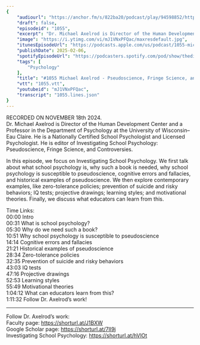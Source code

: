 ```yaml
---
{
	"audiourl": "https://anchor.fm/s/822ba20/podcast/play/94598852/https%3A%2F%2Fd3ctxlq1ktw2nl.cloudfront.net%2Fstaging%2F2024-10-18%2F78e57a74-c86f-72a3-76ac-21150fa6213e.m4a",
	"draft": false,
	"episodeid": "1055",
	"excerpt": "Dr. Michael Axelrod is Director of the Human Development Center and a Professor in the Department of Psychology at the University of Wisconsin–Eau Claire. He is a Nationally Certified School Psychologist and Licensed Psychologist. He is editor of Investigating School Psychology: Pseudoscience, Fringe Science, and Controversies.",
	"image": "https://i.ytimg.com/vi/mJ1VNxPFQac/maxresdefault.jpg",
	"itunesEpisodeUrl": "https://podcasts.apple.com/us/podcast/1055-michael-axelrod-pseudoscience-fringe-science-and/id1451347236?i=1000689713351&uo=4",
	"publishDate": 2025-02-06,
	"spotifyEpisodeUrl": "https://podcasters.spotify.com/pod/show/thedissenter/episodes/1055-Michael-Axelrod---Pseudoscience--Fringe-Science--and-Controversies-in-School-Psychology-e2r5e84",
	"tags": [
		"Psychology"
	],
	"title": "#1055 Michael Axelrod - Pseudoscience, Fringe Science, and Controversies in School Psychology",
	"vtt": "1055.vtt",
	"youtubeid": "mJ1VNxPFQac",
	"transcript": "1055.lines.json"
}
---
```

RECORDED ON NOVEMBER 18th 2024.  
Dr. Michael Axelrod is Director of the Human Development Center and a Professor in the Department of Psychology at the University of Wisconsin–Eau Claire. He is a Nationally Certified School Psychologist and Licensed Psychologist. He is editor of Investigating School Psychology: Pseudoscience, Fringe Science, and Controversies.

In this episode, we focus on Investigating School Psychology. We first talk about what school psychology is, why such a book is needed, why school psychology is susceptible to pseudoscience, cognitive errors and fallacies, and historical examples of pseudoscience. We then explore contemporary examples, like zero-tolerance policies; prevention of suicide and risky behaviors; IQ tests; projective drawings; learning styles; and motivational theories. Finally, we discuss what educators can learn from this.

Time Links:  
<time>00:00</time> Intro  
<time>00:31</time> What is school psychology?  
<time>05:30</time> Why do we need such a book?  
<time>10:51</time> Why school psychology is susceptible to pseudoscience  
<time>14:14</time> Cognitive errors and fallacies  
<time>21:21</time> Historical examples of pseudoscience  
<time>28:34</time> Zero-tolerance policies  
<time>32:35</time> Prevention of suicide and risky behaviors  
<time>43:03</time> IQ tests  
<time>47:16</time> Projective drawings  
<time>52:53</time> Learning styles  
<time>55:49</time> Motivational theories  
<time>1:04:12</time> What can educators learn from this?  
<time>1:11:32</time> Follow Dr. Axelrod’s work!

---

Follow Dr. Axelrod’s work:  
Faculty page: https://shorturl.at/J1BXW  
Google Scholar page: https://shorturl.at/7lI9j  
Investigating School Psychology: https://shorturl.at/hVlOt
